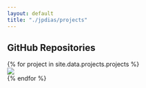 ```yaml
---
layout: default
title: "./jpdias/projects"
---
```


## GitHub Repositories

<div class="projects">
{% for project in site.data.projects.projects %}
<div class="gh-card">
<a href="https://github.com/{{project}}">
    <img src="https://gh-card.dev/repos/{{project}}.svg">
</a>
</div>
{% endfor %}
</div>